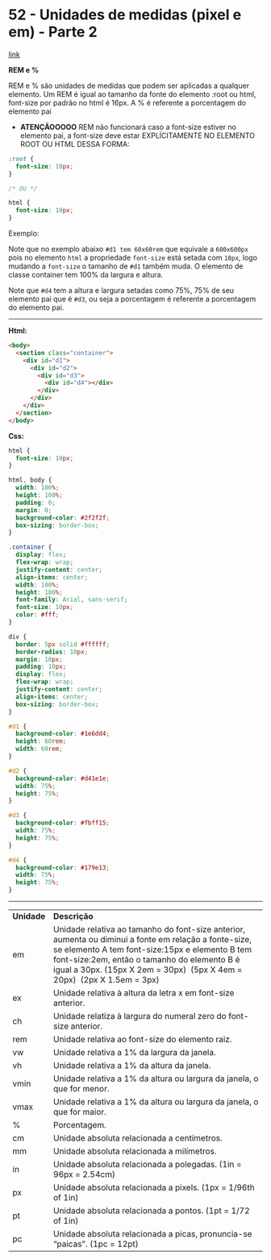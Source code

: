 # 52 - Unidades de medidas (pixel e em) - Parte 2

[link](http://cfbcursos.com.br/css3-51525354-unidades-de-medida/)

**REM e %**

REM e % são unidades de medidas que podem ser aplicadas a qualquer elemento.
Um REM é igual ao tamanho da fonte do elemento :root ou html, font-size por padrão no html é 16px.
A % é referente a porcentagem do elemento pai

* **ATENÇÃOOOOO** REM não funcionará caso a font-size estiver no elemento pai, a font-size deve estar EXPLÍCITAMENTE NO ELEMENTO ROOT OU HTML DESSA FORMA:


```css
:root {
  font-size: 10px;
}

/* OU */

html {
  font-size: 10px;
}
```

Exemplo:

Note que no exemplo abaixo `#d1 tem 60x60rem` que equivale a `600x600px` pois no elemento `html` a propriedade `font-size` está setada com `10px`, logo mudando a `font-size` o tamanho de `#d1` também muda. O elemento de classe container tem 100% da largura e altura.


Note que `#d4` tem a altura e largura setadas como 75%, 75% de seu elemento pai que é `#d3`, ou seja a porcentagem é referente a porcentagem do elemento pai.


---

**Html:**

```html
<body>
  <section class="container">
    <div id="d1">
      <div id="d2">
        <div id="d3">
          <div id="d4"></div>
        </div>
      </div>
    </div>
  </section>
</body>
```

**Css:**

```css
html {
  font-size: 10px;
}

html, body {
  width: 100%;
  height: 100%;
  padding: 0;
  margin: 0;
  background-color: #2f2f2f;
  box-sizing: border-box;
}

.container {
  display: flex;
  flex-wrap: wrap;
  justify-content: center;
  align-items: center;
  width: 100%;
  height: 100%;
  font-family: Arial, sans-serif;
  font-size: 10px;
  color: #fff;
}

div {
  border: 5px solid #ffffff;
  border-radius: 10px;
  margin: 10px;
  padding: 10px;
  display: flex;
  flex-wrap: wrap;
  justify-content: center;
  align-items: center;
  box-sizing: border-box;
}

#d1 {
  background-color: #1e6dd4;
  height: 60rem;
  width: 60rem;
}

#d2 {
  background-color: #d41e1e;
  width: 75%;
  height: 75%;
}

#d3 {
  background-color: #fbff15;
  width: 75%;
  height: 75%;
}

#d4 {
  background-color: #179e13;
  width: 75%;
  height: 75%;
}
```

---

  <table>
    <tbody>
      <tr>
        <td><strong>Unidade</strong></td>
        <td><strong>Descrição</strong></td>
      </tr>
      <tr>
        <td>em</td>
        <td>Unidade relativa ao tamanho do font-size anterior, aumenta ou diminui a fonte em relação a fonte-size, se
          elemento A tem font-size:15px e elemento B tem font-size:2em, então o tamanho do elemento B é igual a 30px.
          (15px X 2em = 30px)&nbsp; (5px X 4em = 20px)&nbsp; (2px X 1.5em = 3px)</td>
      </tr>
      <tr>
        <td>ex</td>
        <td>Unidade relativa à altura da letra x em font-size anterior.</td>
      </tr>
      <tr>
        <td>ch</td>
        <td>Unidade relatiza à largura do numeral zero do font-size anterior.</td>
      </tr>
      <tr>
        <td>rem</td>
        <td>Unidade relativa ao font-size do elemento raiz.</td>
      </tr>
      <tr>
        <td>vw</td>
        <td>Unidade relativa a 1% da largura da janela.</td>
      </tr>
      <tr>
        <td>vh</td>
        <td>Unidade relativa a 1% da altura da janela.</td>
      </tr>
      <tr>
        <td>vmin</td>
        <td>Unidade relativa a 1% da altura ou largura da janela, o que for menor.</td>
      </tr>
      <tr>
        <td>vmax</td>
        <td>Unidade relativa a 1% da altura ou largura da janela, o que for maior.</td>
      </tr>
      <tr>
        <td>%</td>
        <td>Porcentagem.</td>
      </tr>
      <tr>
        <td>cm</td>
        <td>Unidade absoluta relacionada a centímetros.</td>
      </tr>
      <tr>
        <td>mm</td>
        <td>Unidade absoluta relacionada a milímetros.</td>
      </tr>
      <tr>
        <td>in</td>
        <td>Unidade absoluta relacionada a polegadas. (1in = 96px = 2.54cm)</td>
      </tr>
      <tr>
        <td>px</td>
        <td>Unidade absoluta relacionada a pixels. (1px = 1/96th of 1in)</td>
      </tr>
      <tr>
        <td>pt</td>
        <td>Unidade absoluta relacionada a pontos. (1pt = 1/72 of 1in)</td>
      </tr>
      <tr>
        <td>pc</td>
        <td>Unidade absoluta relacionada a picas, pronuncia-se “paicas”. (1pc = 12pt)</td>
      </tr>
    </tbody>
  </table>